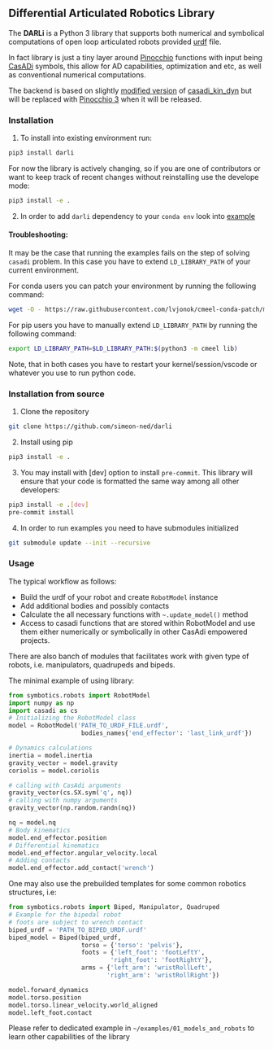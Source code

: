 ## Differential Articulated Robotics Library    

The **DARLi** is a Python 3 library that supports both numerical and symbolical computations of open loop articulated robots provided [urdf](https://wiki.ros.org/urdf/XML/model#XML_Robot_Description_Format_.28URDF.29) file.

In fact library is just a tiny layer around [Pinocchio](https://github.com/stack-of-tasks/pinocchio/tree/master) functions with input being [CasADi](http://casadi.org/) symbols, this allow for AD capabilities, optimization and etc, as well as conventional numerical computations.

The backend is based on slightly [modified version](https://github.com/lvjonok/casadi_kin_dyn) of [casadi_kin_dyn](https://github.com/ADVRHumanoids/casadi_kin_dyn) but will be replaced with [Pinocchio 3](https://github.com/stack-of-tasks/pinocchio/tree/pinocchio3-preview) when it will be released. 

<!-- ### Description -->

### Installation

1. To install into existing environment run:
```bash
pip3 install darli
```
For now the library is actively changing, so if you are one of contributors or want to keep track of recent changes without reinstalling use the develope mode:
```bash
pip3 install -e .
```


2. In order to add `darli` dependency to your `conda env` look into [example](environment.yml)

#### Troubleshooting:

It may be the case that running the examples fails on the step of solving `casadi` problem. In this case you have to extend `LD_LIBRARY_PATH` of your current environment.

For conda users you can patch your environment by running the following command:
```bash
wget -O - https://raw.githubusercontent.com/lvjonok/cmeel-conda-patch/master/patch.sh | bash -s <conda env name>
```

For pip users you have to manually extend `LD_LIBRARY_PATH` by running the following command:
```bash
export LD_LIBRARY_PATH=$LD_LIBRARY_PATH:$(python3 -m cmeel lib)
```

Note, that in both cases you have to restart your kernel/session/vscode or whatever you use to run python code.

### Installation from source

1. Clone the repository
```bash
git clone https://github.com/simeon-ned/darli
```

2. Install using pip
```bash
pip3 install -e .
```

3. You may install with [dev] option to install `pre-commit`. This library will ensure that your code is formatted the same way among all other developers:

```bash
pip3 install -e .[dev]
pre-commit install
```

4. In order to run examples you need to have submodules initialized
```bash
git submodule update --init --recursive
```

<!-- USING PIP -->
<!-- USING CONDA -->
<!-- TODO -->
<!-- TO RUN EXAMPLES RUN SUBMODULES INITIALIZATION -->

### Usage 

The typical workflow as follows:
* Build the urdf of your robot and create `RobotModel` instance
* Add additional bodies and possibly contacts
* Calculate the all necessary functions with `~.update_model()` method 
* Access to casadi functions that are stored within RobotModel and use them either numerically or symbolically in other CasAdi empowered projects.  

There are also banch of modules that facilitates work with given type of robots, i.e. manipulators, quadrupeds and bipeds.

The minimal example of using library:

```python
from symbotics.robots import RobotModel
import numpy as np 
import casadi as cs
# Initializing the RobotModel class
model = RobotModel('PATH_TO_URDF_FILE.urdf', 
                    bodies_names{'end_effector': 'last_link_urdf'})

# Dynamics calculations
inertia = model.inertia
gravity_vector = model.gravity
coriolis = model.coriolis

# calling with CasAdi arguments
gravity_vector(cs.SX.sym('q', nq))
# calling with numpy arguments
gravity_vector(np.random.randn(nq))

nq = model.nq    
# Body kinematics    
model.end_effector.position
# Differential kinematics
model.end_effector.angular_velocity.local
# Adding contacts 
model.end_effector.add_contact('wrench')
```

One may also use the prebuilded templates for some common robotics structures, i.e:

```python
from symbotics.robots import Biped, Manipulator, Quadruped
# Example for the bipedal robot
# foots are subject to wrench contact
biped_urdf = 'PATH_TO_BIPED_URDF.urdf'
biped_model = Biped(biped_urdf,
                    torso = {'torso': 'pelvis'},
                    foots = {'left_foot': 'footLeftY',
                            'right_foot': 'footRightY'},
                    arms = {'left_arm': 'wristRollLeft',
                           'right_arm': 'wristRollRight'})

model.forward_dynamics 
model.torso.position  
model.torso.linear_velocity.world_aligned           
model.left_foot.contact
```

Please refer to dedicated example in `~/examples/01_models_and_robots` to learn other capabilities of the library


<!-- ### Examples

The dedicated example  -->

<!-- ### Future Works -->